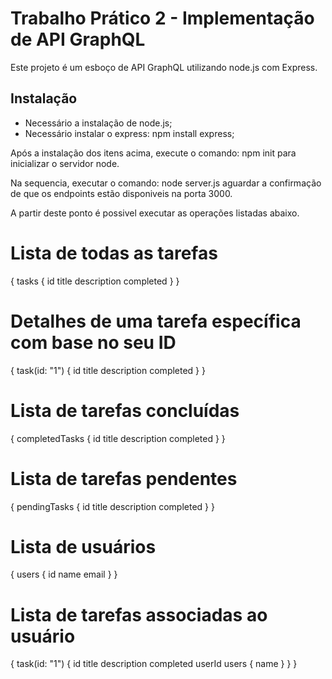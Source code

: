 # Trabalho Prático 2 - Implementação de API GraphQL

Este projeto é um esboço de API GraphQL utilizando node.js com Express.

## Instalação

- Necessário a instalação de node.js;
- Necessário instalar o express: npm install express;

Após a instalação dos itens acima, execute o comando: npm init para inicializar o servidor node.

Na sequencia, executar o comando: node server.js aguardar a confirmação de que os endpoints estão disponiveis na porta 3000.

A partir deste ponto é possivel executar as operações listadas abaixo.


# Lista de todas as tarefas
{
  tasks {
    id
    title
    description
    completed
  }
}

# Detalhes de uma tarefa específica com base no seu ID
{
  task(id: "1") {
    id
    title
    description
    completed
  }
}

# Lista de tarefas concluídas
{
  completedTasks {
    id
    title
    description
    completed
  }
}

# Lista de tarefas pendentes
{
  pendingTasks {
    id
    title
    description
    completed
  }
}

# Lista de usuários
{
  users {
    id
    name
    email
  }
}


# Lista de tarefas associadas ao usuário

{
  task(id: "1") {
    id
    title
    description
    completed
    userId
    	users {
        name
      }
  }
}